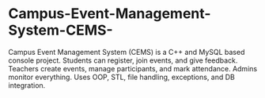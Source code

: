 # Campus-Event-Management-System-CEMS-
Campus Event Management System (CEMS) is a C++ and MySQL based console project. Students can register, join events, and give feedback. Teachers create events, manage participants, and mark attendance. Admins monitor everything. Uses OOP, STL, file handling, exceptions, and DB integration.
